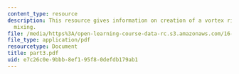 ```yaml
---
content_type: resource
description: This resource gives information on creation of a vortex ring and shock-enhanced
  mixing.
file: /media/https%3A/open-learning-course-data-rc.s3.amazonaws.com/16-540-internal-flows-in-turbomachines-spring-2006/e7c26c0e9bbb8ef195f80defdb179ab1_part3.pdf
file_type: application/pdf
resourcetype: Document
title: part3.pdf
uid: e7c26c0e-9bbb-8ef1-95f8-0defdb179ab1
---
```

